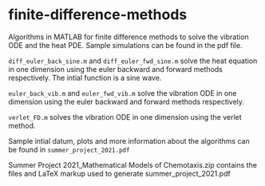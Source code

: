 # finite-difference-methods
Algorithms in MATLAB for finite difference methods to solve the vibration ODE and the heat PDE. Sample simulations can be found in the pdf file. 

`diff_euler_back_sine.m` and `diff_euler_fwd_sine.m` solve the heat equation in one dimension using the euler backward and forward methods respectively. The intial function is a sine wave.


`euler_back_vib.m` and `euler_fwd_vib.m` solve the vibration ODE in one dimension using the euler backward and forward methods respectively. 


`verlet_FD.m` solves the vibration ODE in one dimension using the verlet method.

Sample intial datum, plots and more information about the algorithms can be found in `summer_project_2021.pdf`


Summer Project 2021_Mathematical Models of Chemotaxis.zip contains the files and LaTeX markup used to generate summer_project_2021.pdf


